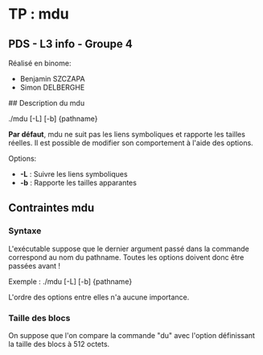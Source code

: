 # TP : mdu
## PDS - L3 info - Groupe 4 

Réalisé en binome:

* Benjamin SZCZAPA
* Simon DELBERGHE


## Description du mdu

./mdu [-L] [-b] {pathname}


**Par défaut**, mdu ne suit pas les liens symboliques et rapporte les tailles réelles. Il est possible de modifier son comportement à l'aide des options.

Options: 
* **-L** : Suivre les liens symboliques
* **-b** : Rapporte les tailles apparantes


## Contraintes mdu

### Syntaxe 

L'exécutable suppose que le dernier argument passé dans la commande correspond au nom du pathname.
Toutes les options doivent donc être passées avant !

Exemple : 
./mdu [-L] [-b] {pathname}

L'ordre des options entre elles n'a aucune importance.

### Taille des blocs

On suppose que l'on compare la commande "du" avec l'option définissant la taille des blocs à 512 octets.